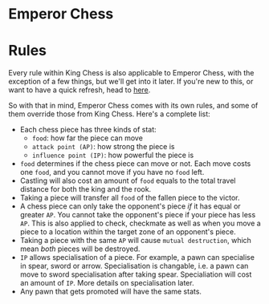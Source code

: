 # Emperor Chess

# Rules
Every rule within King Chess is also applicable to Emperor Chess, with the exception of a few things, but we'll get into it later. If you're new to this, or want to have a quick refresh, head to [here](https://www.chessusa.com/chess-rules.html).

So with that in mind, Emperor Chess comes with its own rules, and some of them override those from King Chess. Here's a complete list:
- Each chess piece has three kinds of stat:
  - `food`: how far the piece can move
  - `attack point (AP)`: how strong the piece is
  - `influence point (IP)`: how powerful the piece is
- `food` determines if the chess piece can move or not. Each move costs one `food`, and you cannot move if you have no `food` left.
- Castling will also cost an amount of `food` equals to the total travel distance for both the king and the rook.
- Taking a piece will transfer all `food` of the fallen piece to the victor.
- A chess piece can only take the opponent's piece _if_ it has equal or greater `AP`. You cannot take the opponent's piece if your piece has less `AP`. This is also applied to check, checkmate as well as when you move a piece to a location within the target zone of an opponent's piece.
- Taking a piece with the same `AP` will cause `mutual destruction`, which mean _both_ pieces will be destroyed.
- `IP` allows specialisation of a piece. For example, a pawn can specialise in spear, sword or arrow. Specialisation is changable, i.e. a pawn can move to sword specialisation after taking spear. Specialiation will cost an amount of `IP`. More details on specialisation later.
- Any pawn that gets promoted will have the same stats.